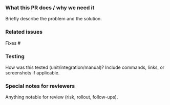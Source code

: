 ### What this PR does / why we need it
Briefly describe the problem and the solution.

### Related issues
Fixes #

### Testing
How was this tested (unit/integration/manual)? Include commands, links, or screenshots if applicable.

### Special notes for reviewers
Anything notable for review (risk, rollout, follow-ups).

<!--

Before you push your changes:

* Run `make pre-push -B` to fix codegen and lint problems.

Then, you MUST:

* Sign-off your commit (otherwise the DCO check will fail).
* Use [a conventional commit message](https://www.conventionalcommits.org/en/v1.0.0/) (otherwise the commit message check will fail).

If you did not do this, reset all your commit and replace them with a single commit:

```
git reset HEAD~1 ;# change 1 to how many commits you made
git commit --signoff -m 'feat: my feat. Fixes #1234'
```

When creating your PR: 

* Make sure that "Fixes #" or "Closes #" is in both the PR title (for release notes) and description (to automatically link and close the issue).
* Say how you tested your changes. If you changed the UI, attach screenshots.
* Set your PR as a draft initially.
* Your PR needs to pass the required checks before it can be approved. 
* Once required tests have passed, mark your PR "Ready for review".

If changes were requested, once you've made them, you MUST dismiss the review to get it reviewed again.

-->

